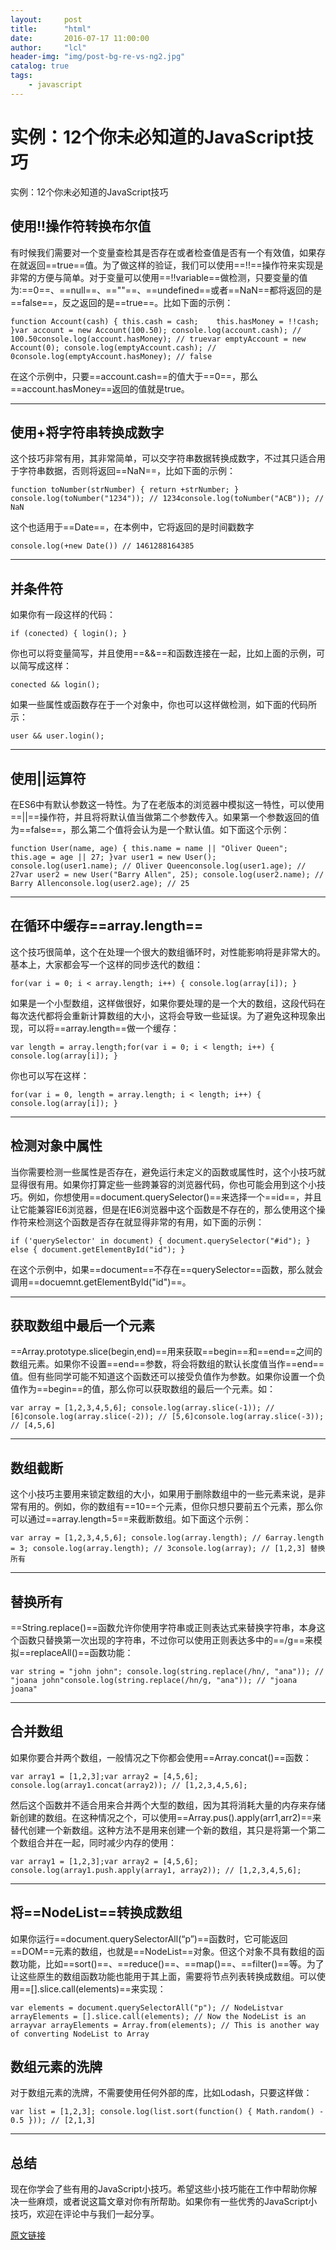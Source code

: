 ```yaml
---
layout:     post
title:      "html"
date:       2016-07-17 11:00:00
author:     "lcl"
header-img: "img/post-bg-re-vs-ng2.jpg"
catalog: true
tags:
    - javascript
---
```



# 实例：12个你未必知道的JavaScript技巧
实例：12个你未必知道的JavaScript技巧

## 使用!!操作符转换布尔值
有时候我们需要对一个变量查检其是否存在或者检查值是否有一个有效值，如果存在就返回==true==值。为了做这样的验证，我们可以使用==!!==操作符来实现是非常的方便与简单。对于变量可以使用==!!variable==做检测，只要变量的值为:==0==、==null==、==""==、==undefined==或者==NaN==都将返回的是==false==，反之返回的是==true==。比如下面的示例：

`function Account(cash) {
    this.cash = cash;    this.hasMoney = !!cash;
}var account = new Account(100.50);
console.log(account.cash); // 100.50console.log(account.hasMoney); // truevar emptyAccount = new Account(0);
console.log(emptyAccount.cash); // 0console.log(emptyAccount.hasMoney); // false`

在这个示例中，只要==account.cash==的值大于==0==，那么==account.hasMoney==返回的值就是true。

---

## 使用+将字符串转换成数字
这个技巧非常有用，其非常简单，可以交字符串数据转换成数字，不过其只适合用于字符串数据，否则将返回==NaN==，比如下面的示例：

`function toNumber(strNumber) {
    return +strNumber;
}
console.log(toNumber("1234")); // 1234console.log(toNumber("ACB")); // NaN`

这个也适用于==Date==，在本例中，它将返回的是时间戳数字

`console.log(+new Date()) // 1461288164385`

---

## 并条件符

如果你有一段这样的代码：

`if (conected) {
    login();
}`

你也可以将变量简写，并且使用==&&==和函数连接在一起，比如上面的示例，可以简写成这样：

`conected && login();`

如果一些属性或函数存在于一个对象中，你也可以这样做检测，如下面的代码所示：

`user && user.login();`

---

## 使用||运算符

在ES6中有默认参数这一特性。为了在老版本的浏览器中模拟这一特性，可以使用==||==操作符，并且将将默认值当做第二个参数传入。如果第一个参数返回的值为==false==，那么第二个值将会认为是一个默认值。如下面这个示例：

`function User(name, age) {
    this.name = name || "Oliver Queen";    this.age = age || 27;
}var user1 = new User();
console.log(user1.name); // Oliver Queenconsole.log(user1.age); // 27var user2 = new User("Barry Allen", 25);
console.log(user2.name); // Barry Allenconsole.log(user2.age); // 25`

---

## 在循环中缓存==array.length==

这个技巧很简单，这个在处理一个很大的数组循环时，对性能影响将是非常大的。基本上，大家都会写一个这样的同步迭代的数组：

`for(var i = 0; i < array.length; i++) {
    console.log(array[i]);
}`

如果是一个小型数组，这样做很好，如果你要处理的是一个大的数组，这段代码在每次迭代都将会重新计算数组的大小，这将会导致一些延误。为了避免这种现象出现，可以将==array.length==做一个缓存：

`var length = array.length;for(var i = 0; i < length; i++) {
    console.log(array[i]);
}`

你也可以写在这样：

`for(var i = 0, length = array.length; i < length; i++) {
    console.log(array[i]);
}`

---

## 检测对象中属性

当你需要检测一些属性是否存在，避免运行未定义的函数或属性时，这个小技巧就显得很有用。如果你打算定些一些跨兼容的浏览器代码，你也可能会用到这个小技巧。例如，你想使用==document.querySelector()==来选择一个==id==，并且让它能兼容IE6浏览器，但是在IE6浏览器中这个函数是不存在的，那么使用这个操作符来检测这个函数是否存在就显得非常的有用，如下面的示例：

`if ('querySelector' in document) {
    document.querySelector("#id");
} else {
    document.getElementById("id");
}`

在这个示例中，如果==document==不存在==querySelector==函数，那么就会调用==docuemnt.getElementById("id")==。

---

## 获取数组中最后一个元素

==Array.prototype.slice(begin,end)==用来获取==begin==和==end==之间的数组元素。如果你不设置==end==参数，将会将数组的默认长度值当作==end==值。但有些同学可能不知道这个函数还可以接受负值作为参数。如果你设置一个负值作为==begin==的值，那么你可以获取数组的最后一个元素。如：

`var array = [1,2,3,4,5,6];
console.log(array.slice(-1)); // [6]console.log(array.slice(-2)); // [5,6]console.log(array.slice(-3)); // [4,5,6]`

---

## 数组截断

这个小技巧主要用来锁定数组的大小，如果用于删除数组中的一些元素来说，是非常有用的。例如，你的数组有==10==个元素，但你只想只要前五个元素，那么你可以通过==array.length=5==来截断数组。如下面这个示例：

`var array = [1,2,3,4,5,6];
console.log(array.length); // 6array.length = 3;
console.log(array.length); // 3console.log(array); // [1,2,3]
替换所有`

---

## 替换所有

==String.replace()==函数允许你使用字符串或正则表达式来替换字符串，本身这个函数只替换第一次出现的字符串，不过你可以使用正则表达多中的==/g==来模拟==replaceAll()==函数功能：

`var string = "john john";
console.log(string.replace(/hn/, "ana")); // "joana john"console.log(string.replace(/hn/g, "ana")); // "joana joana"`

---

## 合并数组

如果你要合并两个数组，一般情况之下你都会使用==Array.concat()==函数：

`var array1 = [1,2,3];var array2 = [4,5,6];
console.log(array1.concat(array2)); // [1,2,3,4,5,6];`

然后这个函数并不适合用来合并两个大型的数组，因为其将消耗大量的内存来存储新创建的数组。在这种情况之个，可以使用==Array.pus().apply(arr1,arr2)==来替代创建一个新数组。这种方法不是用来创建一个新的数组，其只是将第一个第二个数组合并在一起，同时减少内存的使用：

`var array1 = [1,2,3];var array2 = [4,5,6];
console.log(array1.push.apply(array1, array2)); // [1,2,3,4,5,6];`

---
## 将==NodeList==转换成数组

如果你运行==document.querySelectorAll(“p”)==函数时，它可能返回==DOM==元素的数组，也就是==NodeList==对象。但这个对象不具有数组的函数功能，比如==sort()==、==reduce()==、==map()==、==filter()==等。为了让这些原生的数组函数功能也能用于其上面，需要将节点列表转换成数组。可以使用==[].slice.call(elements)==来实现：

`var elements = document.querySelectorAll("p"); // NodeListvar arrayElements = [].slice.call(elements); // Now the NodeList is an arrayvar arrayElements = Array.from(elements); // This is another way of converting NodeList to Array`

## 数组元素的洗牌

对于数组元素的洗牌，不需要使用任何外部的库，比如Lodash，只要这样做：

`var list = [1,2,3];
console.log(list.sort(function() { Math.random() - 0.5 })); // [2,1,3]`

---

## 总结


现在你学会了些有用的JavaScript小技巧。希望这些小技巧能在工作中帮助你解决一些麻烦，或者说这篇文章对你有所帮助。如果你有一些优秀的JavaScript小技巧，欢迎在评论中与我们一起分享。

[原文链接](http://www.w3cplus.com/javascript/12-extremely-useful-hacks-for-javascript.html)





















